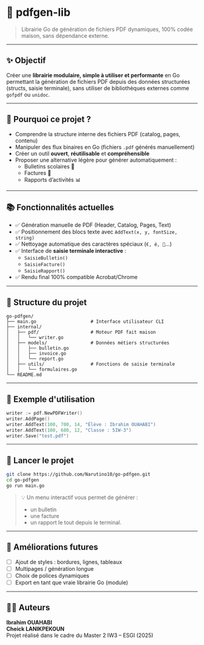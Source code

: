 # 📄 pdfgen-lib

> Librairie Go de génération de fichiers PDF dynamiques, 100% codée maison, sans dépendance externe.

---

## ✨ Objectif

Créer une **librairie modulaire, simple à utiliser et performante** en Go permettant la génération de fichiers PDF depuis des données structurées (structs, saisie terminale), sans utiliser de bibliothèques externes comme `gofpdf` ou `unidoc`.

---

## 🧠 Pourquoi ce projet ?

- Comprendre la structure interne des fichiers PDF (catalog, pages, contenu)
- Manipuler des flux binaires en Go (fichiers `.pdf` générés manuellement)
- Créer un outil **ouvert**, **réutilisable** et **compréhensible**
- Proposer une alternative légère pour générer automatiquement :
  - Bulletins scolaires 📘
  - Factures 🧾
  - Rapports d’activités 📊

---

## 📚 Fonctionnalités actuelles

- ✅ Génération manuelle de PDF (Header, Catalog, Pages, Text)
- ✅ Positionnement des blocs texte avec `AddText(x, y, fontSize, string)`
- ✅ Nettoyage automatique des caractères spéciaux (`€, é, 🚀`…)
- ✅ Interface de **saisie terminale interactive** :
  - `SaisieBulletin()`
  - `SaisieFacture()`
  - `SaisieRapport()`
- ✅ Rendu final 100% compatible Acrobat/Chrome

---

## 📁 Structure du projet

```
go-pdfgen/
├── main.go                    # Interface utilisateur CLI
├── internal/
│   ├── pdf/                   # Moteur PDF fait maison
│   │   └── writer.go
│   ├── models/                # Données métiers structurées
│   │   ├── bulletin.go
│   │   ├── invoice.go
│   │   └── report.go
│   ├── utils/                 # Fonctions de saisie terminale
│   │   └── formulaires.go
└── README.md
```

---

## 🚀 Exemple d'utilisation

```go
writer := pdf.NewPDFWriter()
writer.AddPage()
writer.AddText(100, 700, 14, "Élève : Ibrahim OUAHABI")
writer.AddText(100, 680, 12, "Classe : 5IW-3")
writer.Save("test.pdf")
```

---

## 🧪 Lancer le projet

```bash
git clone https://github.com/Narutino10/go-pdfgen.git
cd go-pdfgen
go run main.go
```

> 💡 Un menu interactif vous permet de générer :
> - un bulletin
> - une facture
> - un rapport
> le tout depuis le terminal.

---

## 🔧 Améliorations futures

- [ ] Ajout de styles : bordures, lignes, tableaux
- [ ] Multipages / génération longue
- [ ] Choix de polices dynamiques
- [ ] Export en tant que vraie librairie Go (module)

---

## 🧑‍💻 Auteurs

**Ibrahim OUAHABI**  
**Cheick LANIKPEKOUN**  
Projet réalisé dans le cadre du Master 2 IW3 – ESGI (2025)

